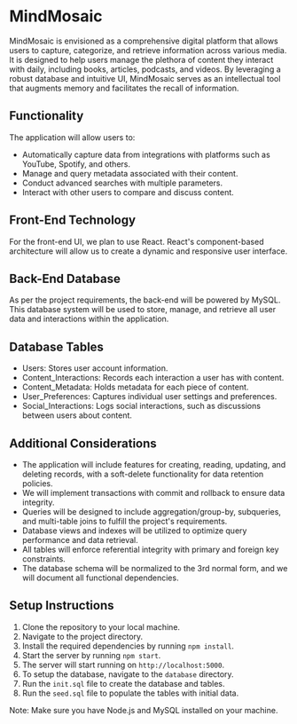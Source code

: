 # MindMosaic

MindMosaic is envisioned as a comprehensive digital platform that allows users to capture, categorize, and retrieve information across various media. It is designed to help users manage the plethora of content they interact with daily, including books, articles, podcasts, and videos. By leveraging a robust database and intuitive UI, MindMosaic serves as an intellectual tool that augments memory and facilitates the recall of information.

## Functionality

The application will allow users to:
- Automatically capture data from integrations with platforms such as YouTube, Spotify, and others.
- Manage and query metadata associated with their content.
- Conduct advanced searches with multiple parameters.
- Interact with other users to compare and discuss content.

## Front-End Technology

For the front-end UI, we plan to use React. React's component-based architecture will allow us to create a dynamic and responsive user interface. 

## Back-End Database

As per the project requirements, the back-end will be powered by MySQL. This database system will be used to store, manage, and retrieve all user data and interactions within the application.

## Database Tables

- Users: Stores user account information.
- Content_Interactions: Records each interaction a user has with content.
- Content_Metadata: Holds metadata for each piece of content.
- User_Preferences: Captures individual user settings and preferences.
- Social_Interactions: Logs social interactions, such as discussions between users about content.

## Additional Considerations

- The application will include features for creating, reading, updating, and deleting records, with a soft-delete functionality for data retention policies.
- We will implement transactions with commit and rollback to ensure data integrity.
- Queries will be designed to include aggregation/group-by, subqueries, and multi-table joins to fulfill the project's requirements.
- Database views and indexes will be utilized to optimize query performance and data retrieval.
- All tables will enforce referential integrity with primary and foreign key constraints.
- The database schema will be normalized to the 3rd normal form, and we will document all functional dependencies. 
## Setup Instructions

1. Clone the repository to your local machine.
2. Navigate to the project directory.
3. Install the required dependencies by running `npm install`.
4. Start the server by running `npm start`.
5. The server will start running on `http://localhost:5000`.
6. To setup the database, navigate to the `database` directory.
7. Run the `init.sql` file to create the database and tables.
8. Run the `seed.sql` file to populate the tables with initial data.

Note: Make sure you have Node.js and MySQL installed on your machine.
